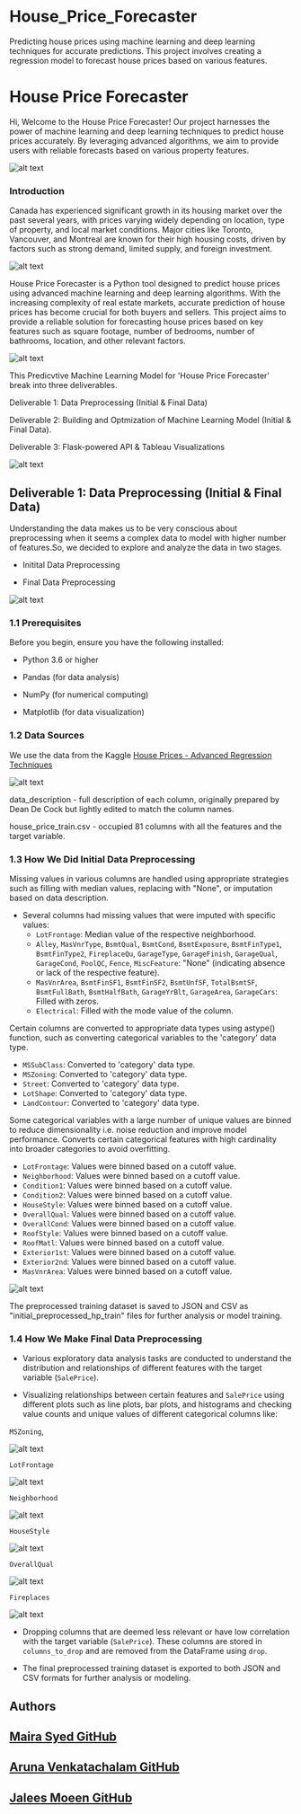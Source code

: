 # House_Price_Forecaster
 Predicting house prices using machine learning and deep learning techniques for accurate predictions. This project involves creating a regression model to forecast house prices based on various features.


# House Price Forecaster

Hi, Welcome to the House Price Forecaster! Our project harnesses the power of machine learning and deep learning techniques to predict house prices accurately. By leveraging advanced algorithms, we aim to provide users with reliable forecasts based on various property features.


![alt text](Images/1_Canada.png)


### Introduction 

Canada has experienced significant growth in its housing market over the past several years, with prices varying widely depending on location, type of property, and local market conditions. Major cities like Toronto, Vancouver, and Montreal are known for their high housing costs, driven by factors such as strong demand, limited supply, and foreign investment.


![alt text](Images/2_home.jpg)


House Price Forecaster is a Python tool designed to predict house prices using advanced machine learning and deep learning algorithms. With the increasing complexity of real estate markets, accurate prediction of house prices has become crucial for both buyers and sellers. This project aims to provide a reliable solution for forecasting house prices based on key features such as square footage, number of bedrooms, number of bathrooms, location, and other relevant factors.


![alt text](Images/3_kaggle_house.png)


This Predicvtive Machine Learning Model for 'House Price Forecaster' break into three deliverables.

Deliverable 1: Data Preprocessing (Initial & Final Data)

Deliverable 2: Building and Optmization of Machine Learning Model (Initial & Final Data).

Deliverable 3: Flask-powered API & Tableau Visualizations 


![alt text](Images/4_AI.png)



## Deliverable 1: Data Preprocessing (Initial & Final Data)

Understanding the data makes us to be very conscious about preprocessing when it seems a complex data to model with higher number of features.So, we decided to explore and analyze the data in two stages.

- Initital Data Preprocessing

- Final Data Preprocessing

![alt text](Images/5__data_preprocessing.png)


### 1.1 Prerequisites

Before you begin, ensure you have the following installed:

- Python 3.6 or higher

- Pandas (for data analysis)

- NumPy (for numerical computing)

- Matplotlib (for data visualization)


### 1.2 Data Sources

We use the data from the Kaggle [House Prices - Advanced Regression Techniques ](https://www.kaggle.com/competitions/house-prices-advanced-regression-techniques/data)


![alt text](Images/6_data_source_description.png)


data_description - full description of each column, originally prepared by Dean De Cock but lightly edited to match the column names.

house_price_train.csv - occupied 81 columns with all the features and the target variable.

### 1.3 How We Did Initial Data Preprocessing

Missing values in various columns are handled using appropriate strategies such as filling with median values, replacing with "None", or imputation based on data description.

   - Several columns had missing values that were imputed with specific values:
     - `LotFrontage`: Median value of the respective neighborhood.
     - `Alley`, `MasVnrType`, `BsmtQual`, `BsmtCond`, `BsmtExposure`, `BsmtFinType1`, `BsmtFinType2`, `FireplaceQu`, `GarageType`, `GarageFinish`, `GarageQual`, `GarageCond`, `PoolQC`, `Fence`, `MiscFeature`: "None" (indicating absence or lack of the respective feature).
     - `MasVnrArea`, `BsmtFinSF1`, `BsmtFinSF2`, `BsmtUnfSF`, `TotalBsmtSF`, `BsmtFullBath`, `BsmtHalfBath`, `GarageYrBlt`, `GarageArea`, `GarageCars`: Filled with zeros.
     - `Electrical`: Filled with the mode value of the column.

Certain columns are converted to appropriate data types using astype() function, such as converting categorical variables to the 'category' data type.

   - `MSSubClass`: Converted to 'category' data type.
   - `MSZoning`: Converted to 'category' data type.
   - `Street`: Converted to 'category' data type.
   - `LotShape`: Converted to 'category' data type.
   - `LandContour`: Converted to 'category' data type.

Some categorical variables with a large number of unique values are binned to reduce dimensionality i.e. noise reduction and improve model performance. Converts certain categorical features with high cardinality into broader categories to avoid overfitting.

   - `LotFrontage`: Values were binned based on a cutoff value.
   - `Neighborhood`: Values were binned based on a cutoff value.
   - `Condition1`: Values were binned based on a cutoff value.
   - `Condition2`: Values were binned based on a cutoff value.
   - `HouseStyle`: Values were binned based on a cutoff value.
   - `OverallQual`: Values were binned based on a cutoff value.
   - `OverallCond`: Values were binned based on a cutoff value.
   - `RoofStyle`: Values were binned based on a cutoff value.
   - `RoofMatl`: Values were binned based on a cutoff value.
   - `Exterior1st`: Values were binned based on a cutoff value.
   - `Exterior2nd`: Values were binned based on a cutoff value.
   - `MasVnrArea`: Values were binned based on a cutoff value.

![alt text](Images/7_recycle_bin.png)

The preprocessed training dataset is saved to JSON and CSV as "initial_preprocessed_hp_train" files for further analysis or model training.


### 1.4 How We Make Final Data Preprocessing

- Various exploratory data analysis tasks are conducted to understand the distribution and relationships of different features with the target variable (`SalePrice`).

- Visualizing relationships between certain features and `SalePrice` using different plots such as line plots, bar plots, and histograms and checking value counts and unique values of different categorical columns like:

`MSZoning`,

![alt text](Images/8_eda_MZoning.png)

`LotFrontage`

![alt text](Images/9_eda_LotFrontage.png)

`Neighborhood`

![alt text](Images/10_eda_neighborhood.png)

`HouseStyle`

![alt text](Images/11_eda_housestyle.png)

`OverallQual`

![alt text](Images/12_eda_OverallQual.png)

`Fireplaces`

![alt text](Images/13_eda_firepalces.png)


- Dropping columns that are deemed less relevant or have low correlation with the target variable (`SalePrice`). These columns are stored in `columns_to_drop` and are removed from the DataFrame using `drop`.

- The final preprocessed training dataset is exported to both JSON and CSV formats for further analysis or modeling. 




## Authors

## [Maira Syed GitHub](https://github.com/mairasyed)

## [Aruna  Venkatachalam GitHub](https://github.com/arunavenkatachalam)

## [Jalees Moeen GitHub](https://github.com/JaleesMoeen)